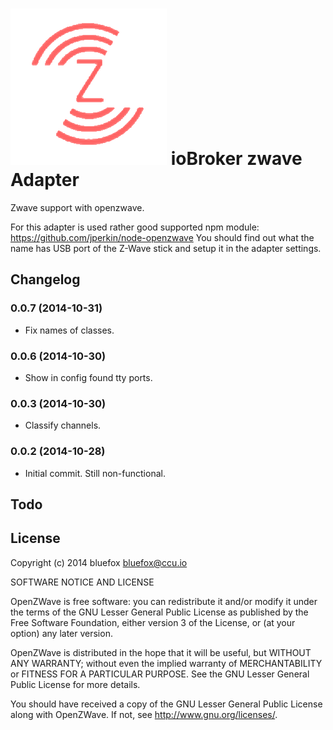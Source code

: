 ![Logo](admin/zwave.png)
ioBroker zwave Adapter
==============

Zwave support with openzwave.

For this adapter is used rather good supported npm module: https://github.com/jperkin/node-openzwave
You should find out what the name has USB port of the Z-Wave stick and setup it in the adapter settings.


## Changelog
### 0.0.7 (2014-10-31)
 - Fix names of classes.
 
### 0.0.6 (2014-10-30)
 - Show in config found tty ports.
 
### 0.0.3 (2014-10-30)
 - Classify channels.

### 0.0.2 (2014-10-28)
 - Initial commit. Still non-functional.

## Todo


## License

Copyright (c) 2014 bluefox <bluefox@ccu.io>

SOFTWARE NOTICE AND LICENSE

OpenZWave is free software: you can redistribute it and/or modify
it under the terms of the GNU Lesser General Public License as published
by the Free Software Foundation, either version 3 of the License,
or (at your option) any later version.

OpenZWave is distributed in the hope that it will be useful,
but WITHOUT ANY WARRANTY; without even the implied warranty of
MERCHANTABILITY or FITNESS FOR A PARTICULAR PURPOSE.  See the
GNU Lesser General Public License for more details.

You should have received a copy of the GNU Lesser General Public License
along with OpenZWave.  If not, see <http://www.gnu.org/licenses/>.